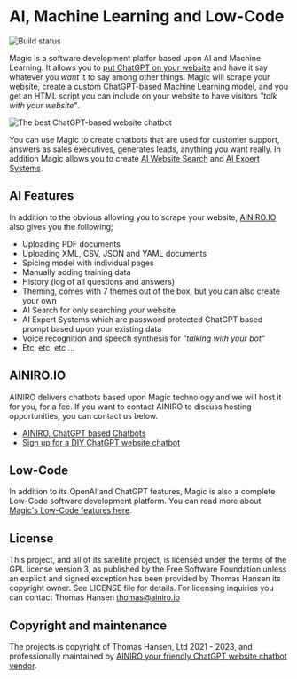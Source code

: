 
# AI, Machine Learning and Low-Code

![Build status](https://github.com/polterguy/magic/actions/workflows/codeql-analysis.yml/badge.svg)

Magic is a software development platfor based upon AI and Machine Learning. It allows you to [put ChatGPT on your website](https://ainiro.io/chatgpt-website-chatbot) and have it say whatever you _want_ it to say among other things. Magic will scrape your website, create a custom ChatGPT-based Machine Learning model, and you get an HTML script you can include on your website to have visitors _"talk with your website"_.

<img src="https://ainiro.io/assets/images/chatgpt-website-chatbot.jpeg" alt="The best ChatGPT-based website chatbot">

You can use Magic to create chatbots that are used for customer support, answers as sales executives, generates leads, anything you want really. In addition Magic allows you to create [AI Website Search](https://ainiro.io/ai-website-search) and [AI Expert Systems](https://ainiro.io/ai-expert-systems).

## AI Features

In addition to the obvious allowing you to scrape your website, [AINIRO.IO](https://ainiro.io) also gives you the following;

* Uploading PDF documents
* Uploading XML, CSV, JSON and YAML documents
* Spicing model with individual pages
* Manually adding training data
* History (log of all questions and answers)
* Theming, comes with 7 themes out of the box, but you can also create your own
* AI Search for only searching your website
* AI Expert Systems which are password protected ChatGPT based prompt based upon your existing data
* Voice recognition and speech synthesis for _"talking with your bot"_
* Etc, etc, etc ...

## AINIRO.IO

AINIRO delivers chatbots based upon Magic technology and we will host it for you, for a fee. If you want to contact AINIRO to discuss hosting opportunities, you can contact us below.

* [AINIRO, ChatGPT based Chatbots](https://ainiro.io/contact-us#demo)
* [Sign up for a DIY ChatGPT website chatbot](https://ainiro.io/blog/how-to-get-chatgpt-on-your-website)

## Low-Code

In addition to its OpenAI and ChatGPT features, Magic is also a complete Low-Code software development platform. You can read more about [Magic's Low-Code features here](https://polterguy.github.io).

## License

This project, and all of its satellite project, is licensed under the terms of the GPL license version 3, as published by the Free Software Foundation unless an explicit and signed exception has been provided by Thomas Hansen its copyright owner. See LICENSE file for details. For licensing inquiries you can contact Thomas Hansen thomas@ainiro.io

## Copyright and maintenance

The projects is copyright of Thomas Hansen, Ltd 2021 - 2023, and professionally maintained by [AINIRO your friendly ChatGPT website chatbot vendor](https://ainiro.io).
